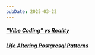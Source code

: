 ```yaml
---
pubDate: 2025-03-22
---
```


##### ["Vibe Coding" vs Reality](https://cendyne.dev/posts/2025-03-19-vibe-coding-vs-reality.html)
##### [Life Altering Postgresql Patterns](https://mccue.dev/pages/3-11-25-life-altering-postgresql-patterns)
